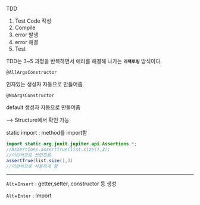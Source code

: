 TDD

1. Test Code 작성
2. Compile
3. error 발생
4. error 해결
5. Test

TDD는 3~5 과정을 반복하면서 에러를 해결해 나가는 __`리팩토링`__ 방식이다.





```
@AllArgsConstructor
```

인자있는 생성자 자동으로 만들어줌

```
@NoArgsConstructor
```

default 생성자 자동으로 만들어줌

--> Structure에서 확인 가능



static import : method를 import함

```java
import static org.junit.jupiter.api.Assertions.*;
//Assertions.assertTrue(list.size(),3);
//이런식으로 쓰던것을
assertTrue(list.size(),3)
//이런식으로 사용하게 함
```







---

`Alt`+`Insert` : getter,setter, constructor 등 생성

`Alt`+`Enter` : Import


